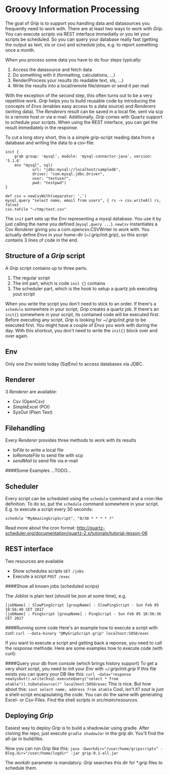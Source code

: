 Groovy Information Processing
======

The goal of *Grip* is to support you handling data and datasources you frequently need to work with.
There are at least two ways to work with *Grip*. You can execute scripts via REST interface immediatly or you let your scripts be scheduled.
So you can query your database really fast (getting the output as text, xls or csv) and schedule jobs, e.g. to report something once a month.

When you process some data you have to do four steps typically:

1. Access the datasource and fetch data
2. Do something with it (formatting, calculations, ...)
3. Render/Process your results (to readable text, xls, ...)
4. Write the results into a local/remote file/stream or send it per mail

With the exception of the second step, this often turns out to be a very repetitive work.
*Grip* helps you to build reusable code by introducing the concepts of *Envs* (enables easy access to a data source) and *Renderers* (writing data). The *Renderers* result can be saved in a local file, sent via scp to a remote host or via e-mail.
Additionally, *Grip* comes with Quartz support to schedule your scripts. When using the REST interface, you can get the result immediately in the response.

To cut a long story short, this is a simple grip-script reading data from a database and writing the data to a csv-file:

```
init {
    grab group: 'mysql', module: 'mysql-connector-java', version: '5.1.6'
    env "mysql", sql(
            url: "jdbc:mysql://localhost/sampledb",
            driver: "com.mysql.jdbc.Driver",
            user: "testuser",
            pwd: "testpwd")
}

def csv = newCsvWith(separator: ',')
mysql.query "select name, email from users", { rs -> csv.writeAll rs, false}
csv.toFile "~/tmp/test.csv"
```

The `init` part sets up the *Env* representing a mysql database.
You use it by just calling the name you defined (`mysql.query ...`).
`newCsv` instantiates a Csv *Renderer* giving you a com.opencsv.CSVWriter to work with.
You actually define *Envs* in your home-dir (~/.grip/init.grip), so this script contains 3 lines of code in the end.

Structure of a *Grip* script
------
A *Grip* script contains up to three parts.

1. The regular script
2. The init part, which is code `init {}` contains
3. The scheduler part, which is the hook to setup a quartz job executing yout script

When you write the script you don't need to stick to an order.
If there's a `schedule` somewhere in your script, *Grip* creates a quartz job.
If there's an `init{}` somewhere in your script, its contained code will be executed first. Before executing any script, *Grip* is looking for *~/.grip/init.grip* to be executed first. You might have a couple of *Envs* you work with during the day. With this shortcut, you don't need to write the ```init{}``` block over and over again.

Env
------
Only one *Env* exists today (SqlEnv) to access databases via JDBC.

Renderer
------
3 *Renderer* are available:
* Csv (OpenCsv)
* SimpleExcel (POI)
* SysOut (Plain Text)

Filehandling
------
Every *Renderer* provides three methods to work with its results
 * *toFile* to write a local file
 * *toRemoteFile* to send file with scp
 * *sendMail* to send file via e-mail
 
 ####Some Examples
 ...TODO...


Scheduler
------
Every script can be scheduled using the `schedule` command and a cron-like definition.
To do so, put the `schedule` command somewhere in your script. E.g. to execute a script every 30 seconds:

```schedule "MyAmazingGripScript", "0/30 * * * * ?"```

Read more about the cron format: http://quartz-scheduler.org/documentation/quartz-2.x/tutorials/tutorial-lesson-06

REST interface
------
Two resources are available
* Show schedules scripts ```GET /jobs```
* Execute a script ```POST /exec```

####Show all known jobs (scheduled scrips)

The Joblist is plain text (should be json at some time), e.g.
```
[jobName] : SlowPingScript [groupName] : SlowPingScript - Sun Feb 05 18:56:40 CET 2017
[jobName] : PingScript [groupName] : PingScript - Sun Feb 05 18:56:36 CET 2017
```

####Running some code
Here's an example how to execute a script with curl:
```curl --data-binary "@MyGripScript.grip" localhost:5050/exec```


If you want to execute a script and getting back a reponse, you need to call the *response* methode.
Here are some examples how to execute code (with curl):

####Query your db from console (which brings history support)
To get a very short script, you need to init your *Env* with *~/.grip/init.grip*
If this file exists you can query your DB like this: 
```curl -data="response newSysOut().write(hsql.executeQuery("select * from atable")).toDataSource()" localhost:5050/exec```
This is nice. But how about this:
```sout select name, address from atable```
Cool, isn't it? *sout* is just a shell-script encapsulating the code.
You can do the same with generating Excel- or Csv-Files. Find the shell scripts in *src/main/resources*.

Deploying *Grip*
------
Easiest way to deploy *Grip* is to build a shadowJar using gradle.
After cloning the repo, just execute ```gradle shadowJar``` in the grip dir. You'll find the all-jar in build/libs.

Now you can run *Grip* like this:
```java -Dworkdir="/user/home/gripscripts" -Dlog.dir="/user/home/logdir" -jar grip-0.1-all.jar```

The *workdir* parameter is mandatory. *Grip* searches this dir for *.grip files to schedule them.
